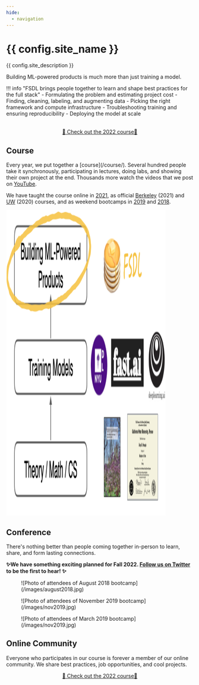 ```yaml
---
hide:
  - navigation
---
```


<h1 class="title">{{ config.site_name }}</h1>

<div class="subtitle">{{ config.site_description }}</div>

Building ML-powered products is much more than just training a model.

!!! info "FSDL brings people together to learn and shape best practices for the full stack"
    - Formulating the problem and estimating project cost
    - Finding, cleaning, labeling, and augmenting data
    - Picking the right framework and compute infrastructure
    - Troubleshooting training and ensuring reproducibility
    - Deploying the model at scale

<div style="text-align: center; margin-top: 2rem;">
  <a class="md-button md-button--primary" href="/course/">🚀 Check out the 2022 course🚀</a>
</div>

## Course

<div class="row" markdown>
  <div markdown>
  Every year, we put together a [course](/course/).
  Several hundred people take it synchronously, participating in lectures, doing labs, and showing their own project at the end.
  Thousands more watch the videos that we post on <a href="https://youtube.com/c/FullStackDeepLearning">YouTube</a>.

  We have taught the course online in [2021](/spring2021), as official [Berkeley](https://bit.ly/berkeleyfsdl) (2021) and [UW](https://bit.ly/uwfsdl) (2020) courses, and as weekend bootcamps in [2019](/march2019) and [2018](/august2018).
  </div>

  <img src="images/positioning.png" height="822px" width="430px" />
</div>

## Conference

There's nothing better than people coming together in-person to learn, share, and form lasting connections.

**✨We have something exciting planned for Fall 2022. [Follow us on Twitter](https://twitter.com/full_stack_dl) to be the first to hear! ✨**

<figure markdown>
  ![Photo of attendees of August 2018 bootcamp](/images/august2018.jpg)
</figure>

<figure markdown>
  ![Photo of attendees of November 2019 bootcamp](/images/nov2019.jpg)
</figure>

<figure markdown>
  ![Photo of attendees of March 2019 bootcamp](/images/nov2019.jpg)
</figure>

## Online Community

Everyone who participates in our course is forever a member of our online community.
We share best practices, job opportunities, and cool projects.

<div style="text-align: center; margin-top: 1em;">
  <a class="md-button md-button--primary" href="/course/">🚀 Check out the 2022 course🚀</a>
</div>
